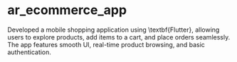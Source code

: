 # ar_ecommerce_app
  Developed a mobile shopping application using \textbf{Flutter}, allowing users to explore products, add items to a cart, and place orders seamlessly. The app features smooth UI, real-time product browsing, and basic authentication.
